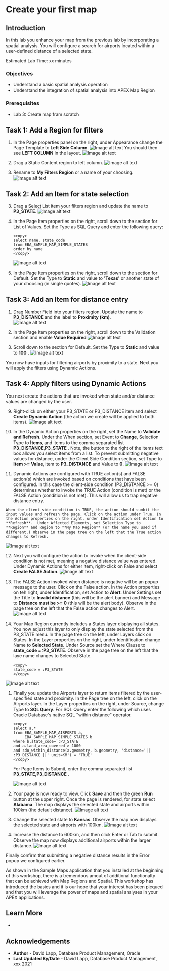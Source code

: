 # Create your first map


## Introduction

In this lab you enhance your map from the previous lab by incorporating a spatial analysis. You will configure a search for airports located within a user-defined distance of a selected state.

Estimated Lab Time: xx minutes

### Objectives

*  Understand a basic spatial analysis operation
*  Understand the integration of spatial analysis into APEX Map Region 

### Prerequisites

* Lab 3: Create map fram scratch


## Task 1: Add a Region for filters 

1. In the Page properties panel on the right, under Appearance change the Page Template to **Left Side Column**. 
![Image alt text](images/add-spatial-analysis-01a.png)
   You should then see **LEFT COLUMN** in the layout. 
   ![Image alt text](images/add-spatial-analysis-01b.png)

2. Drag a Static Content region to left column.
![Image alt text](images/add-spatial-analysis-01c.png)

3. Rename to **My Filters Region** or a name of your choosing.
![Image alt text](images/add-spatial-analysis-02.png) 

## Task 2: Add an Item for state selection 

3. Drag a Select List item your filters region and update the name to **P3_STATE**.
![Image alt text](images/add-spatial-analysis-03.png) 

4. In the Page Item properties on the right, scroll down to the section for List of Values. Set the Type as SQL Query and enter the following query:
      ```
      <copy>
      select name, state_code
      from EBA_SAMPLE_MAP_SIMPLE_STATES
      order by name
      </copy>
      ```

      ![Image alt text](images/add-spatial-analysis-04.png) 

5. In the Page Item properties on the right, scroll down to the section for Default. Set the Type to **Static** and value to **'Texas'** or another state of your choosing (in single quotes).
![Image alt text](images/add-spatial-analysis-05.png) 

## Task 3: Add an Item for distance entry

1. Drag Number Field into your filters region. Update the name to **P3_DISTANCE** and the label to **Proximity (km)**.  
![Image alt text](images/add-spatial-analysis-06.png) 

7. In the Page Item properties on the right, scroll down to the Validation section and enable **Value Required**
![Image alt text](images/add-spatial-analysis-07.png) 

1. Scroll down to the section for Default. Set the Type to **Static** and value to **100** .
![Image alt text](images/add-spatial-analysis-08.png) 

You now have inputs for filtering airports by proximity to a state. Next you will apply the filters using Dynamic Actions.

## Task 4: Apply filters using Dynamic Actions

You next create the actions that are invoked when state and/or distance values are changed by the user. 

9. Right-click on either your P3\_STATE or P3\_DISTANCE item and select **Create Dynamic Action**  (the action we create will be applied to both items).
![Image alt text](images/add-spatial-analysis-09.png) 

10. In the Dynamic Action properties on the right, set the Name to **Validate and Refresh**. Under the When section, set Event to **Change**, Selection Type to **Items**, and items to the comma separated list **P3\_DISTANCE,P3\_STATE** . Note, the button to the right of the items text box allows you select items from a list. To prevent submitting negative values for distance, under the Client Side Condition section, set Type to **Item >= Value**, item to **P3\_DISTANCE** and Value to **0**. 
![Image alt text](images/add-spatial-analysis-10.png)

11.   Dynamic Actions are configured with TRUE action(s) and FALSE action(s) which are invoked based on conditions that have been configured. In this case the client-side condition (P3\_DISTANCE >= 0) determines whether to invoke the TRUE Action (condition is met) or the FALSE Action (condition is not met). This will allow us to trap negative distance entry. 

    When the client-side condition is TRUE, the action should sumbit the input values and refresh the page. Click on the action under True. In the Action properties on the right, under Identification set Action to **Refresh**.  Under Affected Elements, set Selection Type to **Region** and Region to **My Map Region** (or the name you used if different.) Observe in the page tree on the left that the True action changes to Refresh.
![Image alt text](images/add-spatial-analysis-11.png)    

12.   Next you will configure the action to invoke when the client-side condition is not met, meaning a negative distance value was entered. Under Dynamic Actions for either item, right-click on False and select **Create FALSE Action**.
![Image alt text](images/add-spatial-analysis-12.png)    

13.  The FALSE Action invoked when distance is negative will be an popup message to the user. Click on the False action. In the Action properties on teh right, under Identification, set Action to **Alert**. Under Settings set the Title to **Invalid distance** (this will be the alert banner) and Message to **Distance must be >= 0** (this will be the alert body). Observe in the page tree on the left that the False action changes to Alert.
![Image alt text](images/add-spatial-analysis-13.png) 

1.  Your Map Region currently includes a States layer displaying all states. You now adjust this layer to only display the state selected from the P3\_STATE menu. In the page tree on the left, under Layers click on States. In the Layer properties on the right, under Identification change Name to **Selected State**. Under Source set the Where Clause to **state\_code = :P3\_STATE**. Observe in the page tree on the left that the laye name changes to Selected State.
       ```
      <copy>
       state_code = :P3_STATE
      </copy>
      ```
![Image alt text](images/add-spatial-analysis-14.png) 

1.  Finally you update the Airports layer to return items filtered by the user-specified state and proximity. In the Page tree on the left, click on the Airports layer. In the Layer properties on the right, under Source, change Type to **SQL Query**. For SQL Query enter the following which uses Oracle Database's native SQL "within distance" operator.

    ```
    <copy>
    select a.*
    from EBA_SAMPLE_MAP_AIRPORTS a, 
         EBA_SAMPLE_MAP_SIMPLE_STATES b
    where b.state_code= :P3_STATE
    and a.land_area_covered > 1000
    and sdo_within_distance(a.geometry, b.geometry, 'distance='|| :P3_DISTANCE ||' unit=KM') = 'TRUE'
    </copy>
    ```

    For Page Items to Submit, enter the comma separated list **P3\_STATE,P3\_DISTANCE** .

    ![Image alt text](images/add-spatial-analysis-15.png) 


2. Your page is now ready to view. Click **Save** and then the green **Run** button at the upper right.  Once the page is rendered, for state select **Alabama**. The map displays the selected state and airports within 100km (the default distance).
![Image alt text](images/add-spatial-analysis-16.png) 

17. Change the selected state to **Kansas**. Observe the map now displays the selected state and airports with 100km.
![Image alt text](images/add-spatial-analysis-17.png) 

1.  Increase the distance to 600km, and then click Enter or Tab to submit. Observe the map now displays additional airports within the larger distance. 
![Image alt text](images/add-spatial-analysis-18.png) 

 Finally confirm that submitting a negative distance results in the Error popup we configured earlier.

 As shown in the Sample Maps application that you installed at the beginning of this workshop, there is a tremendous amout of additional functionalty that can be achieved with Map Regions and Spatial. This workshop has introduced the basics and it is our hope that your interest has been picqued and that you will leverage the power of maps and spatial analyses in your APEX applications.


## Learn More
* 

## Acknowledgements
* **Author** - David Lapp, Database Product Management, Oracle
* **Last Updated By/Date**  - David Lapp, Database Product Management, xxx 2021

